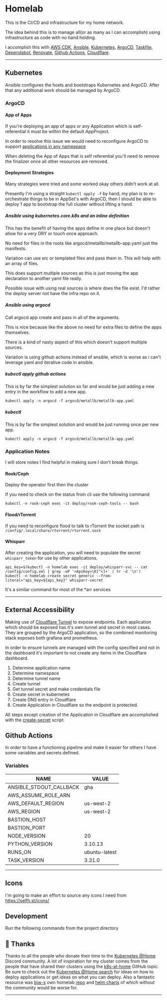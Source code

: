 # Homelab

This is the CI/CD and infrastructure for my home network.

The idea behind this is to manage all(or as many as I can accomplish) using infrastructure as code with no hand holding.

I accomplish this with [AWS CDK](https://docs.aws.amazon.com/cdk/v2/guide/home.html), [Ansible](https://www.ansible.com/), [Kubernetes](https://kubernetes.io/), [ArgoCD](https://argo-cd.readthedocs.io/en/stable/), [Taskfile](https://taskfile.dev/), [Dependabot](https://docs.github.com/en/code-security/dependabot/working-with-dependabot), [Renovate](https://docs.renovatebot.com/), [Github Actions](https://docs.github.com/en/actions), [Cloudflare](https://www.cloudflare.com/).

______________________________________________________________________

## Kubernetes

Ansible configures the hosts and bootstraps Kubernetes and ArgoCD. After that any additional work should be managed by ArgoCD.

### ArgoCD

#### App of Apps

If you're deploying an app of apps or any Application which is self-referential it must be within the default AppProject.

In order to resolve this issue we would need to reconfigure ArgoCD to support [applications in any namespace](https://argo-cd.readthedocs.io/en/stable/operator-manual/app-any-namespace/)

When deleting the App of Apps that is self referential you'll need to remove the finalizer once all other resources are removed.

#### Deployment Strategies

Many strategies were tried and some worked okay others didn't work at all.

Presently I'm using a straight `kubectl apply -f` by hand, my plan is to re-orchestrate things to be in AppSet's with ArgoCD, then I should be able to deploy 1 app to bootstrap the full cluster without lifting a hand.

##### Ansible using kubernetes.core.k8s and an inline definition

This has the benefit of having the apps define in one place but doesn't allow for a very DRY or touch once approach.

No need for files in the roots like argocd/metallb/metallb-app.yaml just the manifests.

Variation can use src or templated files and pass them in. This will help with an array of files.

This does support multiple sources as this is just moving the app declaration to another yaml file really.

Possible issue with using real sources is where does the file exist. I'd rather the deploy server not have the infra repo on it.

##### Ansible using argocd

Call argocd app create and pass in all of the arguments.

This is nice because like the above no need for extra files to define the apps themselves.

There is a kind of nasty aspect of this which doesn't support multiple sources.

Variation is using github actions instead of ansible, which is worse as i can't leverage yaml and iterative code in ansible.

##### kubectl apply github actions

This is by far the simplest solution so far and would be just adding a new entry in the workflow to add a new app.

`kubectl apply -n argocd -f argocd/metallb/metallb-app.yaml`

##### kubectl

This is by far the simplest solution and would be just running once per new app.

`kubectl apply -n argocd -f argocd/metallb/metallb-app.yaml`

### Application Notes

I will store notes I find helpful in making sure I don't break things.

#### Rook/Ceph

Deploy the operator first then the cluster

If you need to check on the status from cli use the following command

```
kubectl -n rook-ceph exec -it deploy/rook-ceph-tools -- bash
```

#### Flood/rTorrent

If you need to reconfigure flood to talk to rTorrent the socket path is `/config/.local/share/rtorrent/rtorrent.sock`

#### Whisparr

After creating the application, you will need to populate the secret `whisparr_token` for use by other applications.

```shell
api_key=$(kubectl -n homelab exec -it deploy/whisparr-svc -- cat /config/config.xml | grep -oP '<ApiKey>\K[^<]+' | tr -d '\n')
kubectl -n homelab create secret generic --from-literal="api_key=${api_key}" whisparr-secret
```

It's a similar command for most of the \*arr services

______________________________________________________________________

## External Accessibility

Making use of [Cloudflare Tunnel](https://www.cloudflare.com/products/tunnel/) to expose endpoints. Each application which should be exposed has it's own tunnel and secret in most cases. They are grouped by the ArgoCD application, so the combined monitoring stack exposes both grafana and prometheus.

In order to ensure tunnels are managed with the config specified and not in the dashboard it's important to not create any items in the Cloudflare dashboard.

1. Determine application name
1. Determine namespace
1. Determine tunnel name
1. Create tunnel
1. Get tunnel secret and make credentials file
1. Create secret in kubernetes
1. Create DNS entry in Cloudflare
1. Create Application in Cloudflare so the endpoint is protected.

All steps except creation of the Application in Cloudflare are accomplished with the [create-secret](./scripts/setup-tunnel.sh) script.

## Github Actions

In order to have a functioning pipeline and make it easier for others I have some variables and secrets defined.

### Variables

| NAME                    | VALUE              |
| ----------------------- | ------------------ |
| ANSIBLE_STDOUT_CALLBACK | gha                |
| AWS_ASSUME_ROLE_ARN     | <cdk creates this> |
| AWS_DEFAULT_REGION      | us-west-2          |
| AWS_REGION              | us-west-2          |
| BASTION_HOST            | <REDACTED>         |
| BASTION_PORT            | <REDACTED>         |
| NODE_VERSION            | 20                 |
| PYTHON_VERSION          | 3.10.13            |
| RUNS_ON                 | ubuntu-latest      |
| TASK_VERSION            | 3.31.0             |

______________________________________________________________________

## Icons

I'm going to make an effort to source any icons I need from https://selfh.st/icons/

## Development

Run the following commands from the project directory

<!-- TODO: replace with uv instructions -->

## :handshake: Thanks

Thanks to all the people who donate their time to the [Kubernetes @Home](https://discord.gg/k8s-at-home) Discord community. A lot of inspiration for my cluster comes from the people that have shared their clusters using the [k8s-at-home](https://github.com/topics/k8s-at-home) GitHub topic. Be sure to check out the [Kubernetes @Home search](https://nanne.dev/k8s-at-home-search/) for ideas on how to deploy applications or get ideas on what you can deploy. Also a fantastic resource was [bjw-s](https://github.com/bjw-s) own homelab [repo](https://github.com/bjw-s/home-ops/tree/main) and [helm charts](https://github.com/bjw-s/helm-charts) of which without the community would be worse for.

______________________________________________________________________
